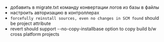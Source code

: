 - добавить в migrate.txt команду конвертации логов из базы в файлы
- настроить авторизацию в контроллерах
- `forcefully reinstall sources, even no changes in SCM found` should be project attribute
- revert should support --no-copy-installbase option to copy build b/w cross platform projects

